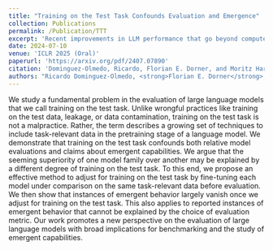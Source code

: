 ```yaml
---
title: "Training on the Test Task Confounds Evaluation and Emergence"
collection: Publications
permalink: /Publication/TTT
excerpt: 'Recent improvements in LLM performance that go beyond compute scaling appear to be fully explained by training on benchmark-specific data'
date: 2024-07-10
venue: 'ICLR 2025 (Oral)'
paperurl: 'https://arxiv.org/pdf/2407.07890'
citation: 'Dominguez-Olmedo, Ricardo, Florian E. Dorner, and Moritz Hardt. "Training on the Test Task Confounds Evaluation and Emergence." arXiv preprint arXiv:2407.07890 (2024).'
authors: "Ricardo Dominguez-Olmedo, <strong>Florian E. Dorner</strong>, and Moritz Hardt"
---
```


We study a fundamental problem in the evaluation of large language models that we call training on the test task. Unlike wrongful practices like training on the test data, leakage, or data contamination, training on the test task is not a malpractice. Rather, the term describes a growing set of techniques to include task-relevant data in the pretraining stage of a language model. We demonstrate that training on the test task confounds both relative model evaluations and claims about emergent capabilities. We argue that the seeming superiority of one model family over another may be explained by a different degree of training on the test task. To this end, we propose an effective method to adjust for training on the test task by fine-tuning each model under comparison on the same task-relevant data before evaluation. We then show that instances of emergent behavior largely vanish once we adjust for training on the test task. This also applies to reported instances of emergent behavior that cannot be explained by the choice of evaluation metric. Our work promotes a new perspective on the evaluation of large language models with broad implications for benchmarking and the study of emergent capabilities.